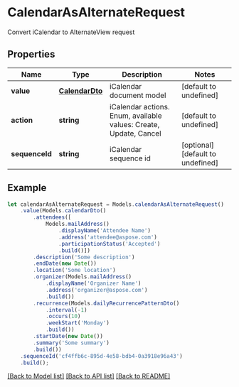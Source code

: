 # CalendarAsAlternateRequest

Convert iCalendar to AlternateView request             

## Properties
Name | Type | Description | Notes
---- | ---- | ----------- | -----
**value** | [**CalendarDto**](CalendarDto.md) | iCalendar document model              | [default to undefined]
**action** | **string** | iCalendar actions. Enum, available values: Create, Update, Cancel | [default to undefined]
**sequenceId** | **string** | iCalendar sequence id              | [optional] [default to undefined]


## Example
```typescript
let calendarAsAlternateRequest = Models.calendarAsAlternateRequest()
    .value(Models.calendarDto()
        .attendees([
            Models.mailAddress()
                .displayName('Attendee Name')
                .address('attendee@aspose.com')
                .participationStatus('Accepted')
                .build()])
        .description('Some description')
        .endDate(new Date())
        .location('Some location')
        .organizer(Models.mailAddress()
            .displayName('Organizer Name')
            .address('organizer@aspose.com')
            .build())
        .recurrence(Models.dailyRecurrencePatternDto()
            .interval(-1)
            .occurs(10)
            .weekStart('Monday')
            .build())
        .startDate(new Date())
        .summary('Some summary')
        .build())
    .sequenceId('cf4ffb6c-895d-4e58-bdb4-0a3918e96a43')
    .build();
```


[[Back to Model list]](README.md#documentation-for-models) [[Back to API list]](README.md#documentation-for-api-endpoints) [[Back to README]](README.md)
